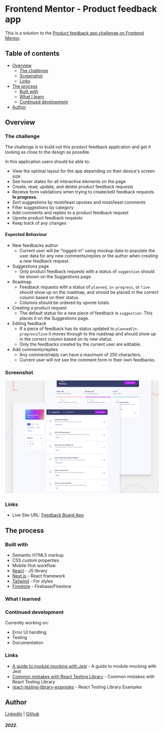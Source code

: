 # Frontend Mentor - Product feedback app

This is a solution to the <a href="https://www.frontendmentor.io/challenges/product-feedback-app-wbvUYqjR6" target="_blank">Product feedback app challenge on Frontend Mentor</a>.

## Table of contents

- [Overview](#overview)
  - [The challenge](#the-challenge)
  - [Screenshot](#screenshot)
  - [Links](#links)
- [The process](#the-process)
  - [Built with](#built-with)
  - [What I learn](#what-i-learned)
  - [Continued development](#continued-development)
- [Author](#author)

## Overview

### The challenge

The challenge is to build out this product feedback application and get it looking as close to the design as possible.

In this application users should be able to:

- View the optimal layout for the app depending on their device's screen size
- See hover states for all interactive elements on the page
- Create, read, update, and delete product feedback requests
- Receive form validations when trying to create/edit feedback requests. **In progress.**
- Sort suggestions by most/least upvotes and most/least comments
- Filter suggestions by category
- Add comments and replies to a product feedback request
- Upvote product feedback requests
- Keep track of any changes

#### Expected Behaviour
- New feedbacks author
  - Current user will be "logged-in" using mockup data to populate the user data for any new comments/replies or the author when creating a new feedback request.
- Suggestions page
  - Only product feedback requests with a status of `suggestion` should be shown on the Suggestions page.
- Roadmap
  - Feedback requests with a status of `planned`, `in-progress`, or `live` should show up on the roadmap, and should be placed in the correct column based on their status.
  - Columns should be ordered by upvote totals.
- Creating a product request
  - The default status for a new piece of feedback is `suggestion`. This places it on the Suggestions page.
- Editing feedback
  - If a piece of feedback has its status updated to `planned`/`in-progress`/`live` it moves through to the roadmap and should show up in the correct column based on its new status.
  - Only the feedbacks created by the current user are editable.
- Add comments/replies
  - Any comment/reply can have a maximum of 250 characters.
  - Current user will not see the comment form in their own feedbacks.

### Screenshot

![Design preview for the Product feedback app coding challenge](https://github.com/tatsOre/feedback-board-app/blob/main/preview.jpg)

### Links

- Live Site URL: [Feedback Board App](https://feedback-board-app.vercel.app/)

## The process

### Built with

- Semantic HTML5 markup
- CSS custom properties
- Mobile-first workflow
- [React](https://reactjs.org/) - JS library
- [Next.js](https://nextjs.org/) - React framework
- [Tailwind](https://tailwindcss.com/) - For styles
- [Firestore](https://firebase.google.com/) - Firebase/Firestore

### What I learned

### Continued development
Currently working on: 
- Error UI handling
- Testing
- Documentation

### Links
- [A guide to module mocking with Jest](https://www.emgoto.com/mocking-with-jest/) - A guide to module mocking with Jest
- [Common mistakes with React Testing Library](https://kentcdodds.com/blog/common-mistakes-with-react-testing-library) - Common mistakes with React Testing Library
- [react-testing-library-examples](https://github.com/kentcdodds/react-testing-library-examples) - React Testing Library Examples

## Author

[LinkedIn](https://www.linkedin.com/in/tatiana-orejuela-zapata/) | [Github](https://github.com/tatsOre)

##### 2022.
